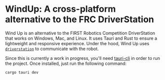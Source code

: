 # WindUp: A cross-platform alternative to the FRC DriverStation

Wind Up is an alternative to the FIRST Robotics Competition DriverStation that works on Windows, Mac, and Linux.
It uses Tauri and Rust to ensure a lightweight and responsive experience.
Under the hood, Wind Up uses [`driverstation`](https://github.com/commonkestrel/driverstation) to communicate with the robot.

Since this is currently a work in progress, you'll need [tauri-cli](https://crates.io/crates/tauri-cli) in order to run the project.
Once installed, just run the following command:
```bash
cargo tauri dev
```
